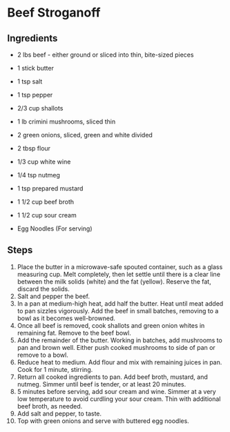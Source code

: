 Beef Stroganoff
===============

Ingredients
-----------
* 2 lbs beef - either ground or sliced into thin, bite-sized pieces
* 1 stick butter
* 1 tsp salt
* 1 tsp pepper
* 2/3 cup shallots
* 1 lb crimini mushrooms, sliced thin
* 2 green onions, sliced, green and white divided
* 2 tbsp flour
* 1/3 cup white wine
* 1/4 tsp nutmeg
* 1 tsp prepared mustard
* 1 1/2 cup beef broth
* 1 1/2 cup sour cream

* Egg Noodles (For serving)

Steps
-----
1. Place the butter in a microwave-safe spouted container, such as a glass measuring cup. Melt completely, then let settle until there is a clear line between the milk solids (white) and the fat (yellow). Reserve the fat, discard the solids.
2. Salt and pepper the beef.
3. In a pan at medium-high heat, add half the butter. Heat until meat added to pan sizzles vigorously. Add the beef in small batches, removing to a bowl as it becomes well-browned.
4. Once all beef is removed, cook shallots and green onion whites in remaining fat. Remove to the beef bowl.
5. Add the remainder of the butter. Working in batches, add mushrooms to pan and brown well. Either push cooked mushrooms to side of pan or remove to a bowl.
6. Reduce heat to medium. Add flour and mix with remaining juices in pan. Cook for 1 minute, stirring.
7. Return all cooked ingredients to pan. Add beef broth, mustard, and nutmeg. Simmer until beef is tender, or at least 20 minutes.
8. 5 minutes before serving, add sour cream and wine. Simmer at a very low temperature to avoid curdling your sour cream. Thin with additional beef broth, as needed.
9. Add salt and pepper, to taste.
10. Top with green onions and serve with buttered egg noodles.
